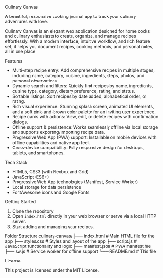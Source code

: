  Culinary Canvas

A beautiful, responsive cooking journal app to track your culinary adventures with love.

Culinary Canvas is an elegant web application designed for home cooks and culinary enthusiasts to create, organize, and manage recipes effortlessly. With a modern interface, intuitive workflow, and rich feature set, it helps you document recipes, cooking methods, and personal notes, all in one place.

 Features

- Multi-step recipe entry: Add comprehensive recipes in multiple stages, including name, category, cuisine, ingredients, steps, photos, and personal observations.
- Dynamic search and filters: Quickly find recipes by name, ingredients, cuisine type, category, dietary preference, rating, and status.
- Sortable listings: Sort recipes by date added, alphabetical order, or rating.
- Rich visual experience: Stunning splash screen, animated UI elements, and a soft pink-and-brown color palette for an inviting user experience.
- Recipe cards with actions: View, edit, or delete recipes with confirmation dialogs.
- Offline support & persistence: Works seamlessly offline via local storage and supports exporting/importing recipe data.
- Progressive Web App (PWA) support: Installable on mobile devices with offline capabilities and native app feel.
- Cross-device compatibility: Fully responsive design for desktops, tablets, and smartphones.

 Tech Stack

- HTML5, CSS3 (with Flexbox and Grid)
- JavaScript (ES6+)
- Progressive Web App technologies (Manifest, Service Worker)
- Local storage for data persistence
- FontAwesome icons and Google Fonts

 Getting Started

1. Clone the repository:
2. Open `index.html` directly in your web browser or serve via a local HTTP server.
3. Start adding and managing your recipes.

 Folder Structure
 culinary-canvas/
├── index.html # Main HTML file for the app
├── styles.css # Styles and layout of the app
├── script.js # JavaScript functionality and logic
├── manifest.json # PWA manifest file
├── sw.js # Service worker for offline support
└── README.md # This file


 License

This project is licensed under the MIT License.



   

